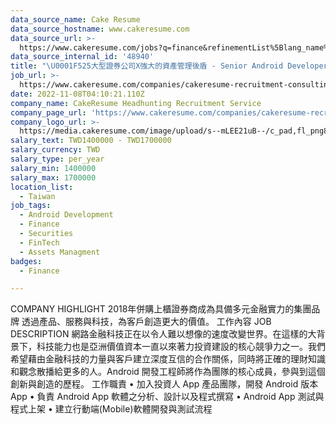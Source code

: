 ```yaml
---
data_source_name: Cake Resume
data_source_hostname: www.cakeresume.com
data_source_url: >-
  https://www.cakeresume.com/jobs?q=finance&refinementList%5Blang_name%5D%5B0%5D=English&refinementList%5Bsalary_type%5D=per_year&range%5Bsalary_range%5D%5Bmin%5D=1000000&page=3
data_source_internal_id: '48940'
title: "\U0001F525大型證券公司X強大的資產管理後盾 - Senior Android Developer - CHH"
job_url: >-
  https://www.cakeresume.com/companies/cakeresume-recruitment-consulting/jobs/3fe502
date: 2022-11-08T04:10:21.110Z
company_name: CakeResume Headhunting Recruitment Service
company_page_url: 'https://www.cakeresume.com/companies/cakeresume-recruitment-consulting'
company_logo_url: >-
  https://media.cakeresume.com/image/upload/s--mLEE21uB--/c_pad,fl_png8,h_200,w_200/v1620881212/vdbipassrdfr8omwzeq6.png
salary_text: TWD1400000 - TWD1700000
salary_currency: TWD
salary_type: per_year
salary_min: 1400000
salary_max: 1700000
location_list:
  - Taiwan
job_tags:
  - Android Development
  - Finance
  - Securities
  - FinTech
  - Assets Managment
badges:
  - Finance

---
```


COMPANY HIGHLIGHT 2018年併購上櫃證券商成為具備多元金融實力的集團品牌 透過產品、服務與科技，為客戶創造更大的價值。 工作內容 JOB DESCRIPTION 網路金融科技正在以令人難以想像的速度改變世界。在這樣的大背景下，科技能力也是亞洲價值資本一直以來著力投資建設的核心競爭力之一。我們希望藉由金融科技的力量與客戶建立深度互信的合作關係，同時將正確的理財知識和觀念散播給更多的人。Android 開發工程師將作為團隊的核心成員，參與到這個創新與創造的歷程。 工作職責 • 加入投資人 App 產品團隊，開發 Android 版本 App • 負責 Android App 軟體之分析、設計以及程式撰寫 • Android App 測試與程式上架 • 建立行動端(Mobile)軟體開發與測試流程
